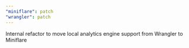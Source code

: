 ```yaml
---
"miniflare": patch
"wrangler": patch
---
```


Internal refactor to move local analytics engine support from Wrangler to Miniflare
